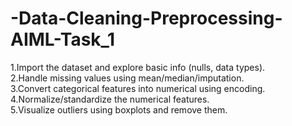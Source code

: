 # -Data-Cleaning-Preprocessing-AIML-Task_1

 1.Import the dataset and explore basic info (nulls, data types).
 <br>
 2.Handle missing values using mean/median/imputation.
 <br>
 3.Convert categorical features into numerical using encoding.
 <br>
 4.Normalize/standardize the numerical features.
 <br>
 5.Visualize outliers using boxplots and remove them.
